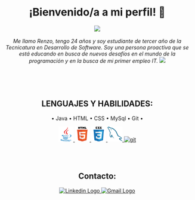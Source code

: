 
<h1 align = "center">
¡Bienvenido/a a mi perfil! 👋 
    <width = "25"></h1>
    <!-- Typing SVG by DenverCoder1 - https://github.com/DenverCoder1/readme-typing-svg -->
<p align="center">
  <a href="https://github.com/DenverCoder1/readme-typing-svg"><img src="https://readme-typing-svg.herokuapp.com?center=true&vCenter=true&lines=Renzo+Miguel+Castillo+Lanza+;&font=Fira%20Code&center=true&width=440&height=45&size=22""></a>
</p>

<p align = "center"><em>Me llamo Renzo, tengo 24 años y soy estudiante de tercer año de la Tecnicatura en Desarrollo de Software.
Soy una persona proactiva que se está educando en busca de nuevos desafíos en el mundo de la programación y en la busca de mi primer empleo IT. <img src = "https://media0.giphy.com/media/v1.Y2lkPTc5MGI3NjExa3N5ZTJiam1ueHo0bDJjcG85OHN0a3Bnd2t0NzBoZTNvZmEybmhmdSZlcD12MV9pbnRlcm5hbF9naWZfYnlfaWQmY3Q9cw/9Ofirbmc95GWvKTpWP/giphy.gif" width = "25"> <br></br> </em></p>

<br></br>

</p><h2 align = "center">LENGUAJES Y HABILIDADES: </h2>

<div align = "center">
• Java
• HTML
• CSS
• MySql
• Git •
    
</div>

<div align = "center">

<a href="https://cdn-icons-png.flaticon.com/512/226/226777.png" target="_blank"> <img src="https://raw.githubusercontent.com/devicons/devicon/master/icons/java/java-original.svg" alt="java" width="40" height="40" /> </a>
<a href="https://www.w3.org/html/" target="_blank"> <img src="https://raw.githubusercontent.com/devicons/devicon/master/icons/html5/html5-original-wordmark.svg" alt="html5" width="40" height="40" /> </a>
<a href="https://www.w3schools.com/css/" target="_blank"> <img src="https://raw.githubusercontent.com/devicons/devicon/master/icons/css3/css3-original-wordmark.svg" alt="css3" width="40" height="40" /> </a> 
<a href="https://www.svgrepo.com/show/303251/mysql-logo.svg" target="_blank"> <img src="https://raw.githubusercontent.com/devicons/devicon/master/icons/mysql/mysql-original.svg" alt="mysql" width="40" height="40" /> </a> 
<a href="https://git-scm.com/" target="_blank"> <img src="https://www.vectorlogo.zone/logos/git-scm/git-scm-icon.svg" alt="git" width="40" height="40" /> </a>


<br></br>
    
</p><h2 align="center">Contacto:</h2><p align="left"> 
  
<p align="center">
    <a href="https://www.linkedin.com/in/renzom-castillo/" ><img src="https://cdn.icon-icons.com/icons2/99/PNG/512/linkedin_socialnetwork_17441.png" alt="Linkedin Logo" height="70" >
    <a href="mailto:renzocastilloml@gmail.com" ><img src="https://cdn.icon-icons.com/icons2/2631/PNG/512/gmail_new_logo_icon_159149.png" alt="Gmail Logo" height="80" >
</p>

<!--
**renzocastill/renzocastill** is a ✨ _special_ ✨ repository because its `README.md` (this file) appears on your GitHub profile.

Here are some ideas to get you started:

- 🔭 I’m currently working on ...
- 🌱 I’m currently learning ...
- 👯 I’m looking to collaborate on ...
- 🤔 I’m looking for help with ...
- 💬 Ask me about ...
- 📫 How to reach me: ...
- 😄 Pronouns: ...
- ⚡ Fun fact: ...
-->

